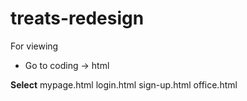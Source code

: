 # treats-redesign

For viewing
- Go to coding -> html

**Select**
mypage.html
login.html
sign-up.html
office.html
